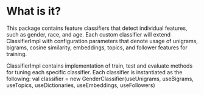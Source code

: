 # What is it?

This package contains feature classifiers that detect individual features, such as gender, race, and age.
Each custom classifier will extend ClassifierImpl with configuration parameters that denote usage of
unigrams, bigrams, cosine similarity, embeddings, topics, and follower features for training. 

ClassifierImpl contains implementation of train, test and evaluate methods for tuning each specific 
classifier. Each classifier is instantiated as the following:
    val classifier = new GenderClassifier(useUnigrams, useBigrams,
      useTopics, useDictionaries, useEmbeddings, useFollowers)